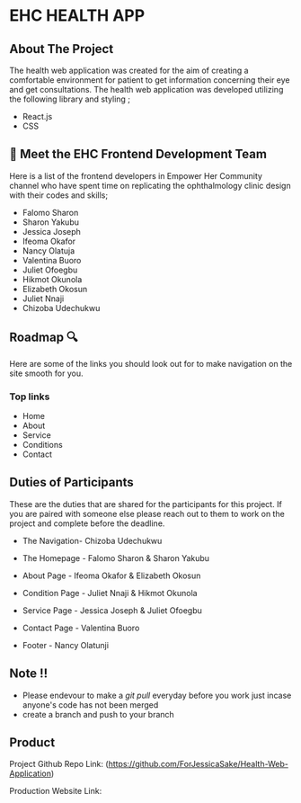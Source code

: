 # EHC HEALTH APP

<!-- ABOUT THE PROJECT -->

## About The Project 

The health web application was created for the aim of creating a comfortable environment for patient to get information concerning their eye and get consultations. The health web application was developed utilizing the following library and styling ;

- React.js
- CSS



<!-- THE FRONTEND TEAM -->

## 👋  Meet the EHC Frontend Development Team 

Here is a list of the frontend developers in Empower Her Community channel who have spent time on replicating the ophthalmology clinic design with their codes and skills;

- Falomo Sharon
- Sharon Yakubu
- Jessica Joseph
- Ifeoma Okafor
- Nancy Olatuja
- Valentina Buoro
- Juliet Ofoegbu
- Hikmot Okunola 
- Elizabeth Okosun
- Juliet Nnaji 
- Chizoba Udechukwu



<!-- ROADMAP -->

## Roadmap 🔍
Here are some of the links you should look out for to make navigation on the site smooth for you. 
### Top links

- Home
- About 
- Service
- Conditions
- Contact

<!-- DUTIES OF PARTICIPANTS -->
## Duties of Participants 

These are the duties that are shared for the participants for this project. If you are paired with someone else please reach out to them to work on the project and complete before the deadline.

- The Navigation- Chizoba Udechukwu

- The Homepage - Falomo Sharon & Sharon Yakubu

- About Page - Ifeoma Okafor & Elizabeth Okosun 

- Condition Page - Juliet Nnaji & Hikmot Okunola 

- Service Page - Jessica Joseph & Juliet Ofoegbu

- Contact Page - Valentina Buoro

- Footer - Nancy Olatunji

## Note !!

- Please endevour to make a *git pull* everyday before you work just incase anyone's code has not been merged
- create a branch and push to your branch


<!-- THE PRODUCT LINK -->

## Product 

Project Github Repo Link: (https://github.com/ForJessicaSake/Health-Web-Application)

Production Website Link:
